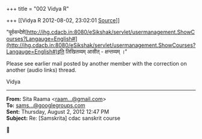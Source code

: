 +++
title = "002 Vidya R"

+++
[[Vidya R	2012-08-02, 23:02:01 [Source](https://groups.google.com/g/samskrita/c/M_xhSLKltYY)]]



"पूर्वसन्देशे[http://ihg.cdacb.in:8080/eSikshak/servlet/usermanagement.ShowCourses?Langauge=English#](http://ihg.cdacb.in:8080/eSikshak/servlet/usermanagement.ShowCourses?Langauge=English#)इति लिखितव्यम् आसीत् - क्षन्तव्यम् ।"  

  

Please see earlier mail posted by another member with the correction on another (audio links) thread.

  

Vidya

  

------------------------------------------------------------------------

**From:** Sita Raama \<[raam...@gmail.com]()\>  
**To:** [sams...@googlegroups.com]()  
**Sent:** Thursday, August 2, 2012 12:47 PM  
**Subject:** Re: \[Samskrita\] cdac sanskrit course  



